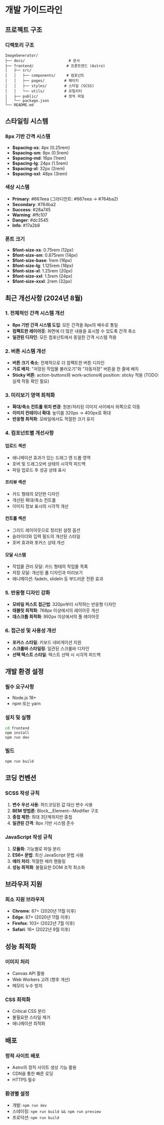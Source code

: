 # 개발 가이드라인

## 프로젝트 구조

### 디렉토리 구조
```
ImageGenerator/
├── docs/                    # 문서
├── frontend/               # 프론트엔드 (Astro)
│   ├── src/
│   │   ├── components/     # 컴포넌트
│   │   ├── pages/         # 페이지
│   │   ├── styles/        # 스타일 (SCSS)
│   │   └── utils/         # 유틸리티
│   ├── public/            # 정적 파일
│   └── package.json
└── README.md
```

## 스타일링 시스템

### 8px 기반 간격 시스템
- **$spacing-xs**: 4px (0.25rem)
- **$spacing-sm**: 8px (0.5rem) 
- **$spacing-md**: 16px (1rem)
- **$spacing-lg**: 24px (1.5rem)
- **$spacing-xl**: 32px (2rem)
- **$spacing-xxl**: 48px (3rem)

### 색상 시스템
- **Primary**: #667eea (그라디언트: #667eea → #764ba2)
- **Secondary**: #764ba2
- **Success**: #28a745
- **Warning**: #ffc107
- **Danger**: #dc3545
- **Info**: #17a2b8

### 폰트 크기
- **$font-size-xs**: 0.75rem (12px)
- **$font-size-sm**: 0.875rem (14px)
- **$font-size-base**: 1rem (16px)
- **$font-size-lg**: 1.125rem (18px)
- **$font-size-xl**: 1.25rem (20px)
- **$font-size-xxl**: 1.5rem (24px)
- **$font-size-xxxl**: 2rem (32px)

## 최근 개선사항 (2024년 8월)

### 1. 전체적인 간격 시스템 개선
- **8px 기반 간격 시스템 도입**: 모든 간격을 8px의 배수로 통일
- **컴팩트한 레이아웃**: 화면에 더 많은 내용을 표시할 수 있도록 간격 축소
- **일관된 디자인**: 모든 컴포넌트에서 동일한 간격 시스템 적용

### 2. 버튼 시스템 개선
- **버튼 크기 축소**: 전체적으로 더 컴팩트한 버튼 디자인
- **가로 배치**: "저장된 작업물 불러오기"와 "자동저장" 버튼을 한 줄에 배치
- **Sticky 버튼**: action-buttons와 work-actions에 position: sticky 적용 (TODO: 실제 작동 확인 필요)

### 3. 미리보기 영역 최적화
- **확대/축소 컨트롤 위치 변경**: 원본/처리된 이미지 사이에서 위쪽으로 이동
- **이미지 컨테이너 확대**: 높이를 320px → 400px로 확대
- **반응형 최적화**: 모바일에서도 적절한 크기 유지

### 4. 컴포넌트별 개선사항

#### 업로드 섹션
- 애니메이션 효과가 있는 드래그 앤 드롭 영역
- 호버 및 드래그오버 상태의 시각적 피드백
- 파일 업로드 후 성공 상태 표시

#### 프리뷰 섹션
- 카드 형태의 모던한 디자인
- 개선된 확대/축소 컨트롤
- 이미지 정보 표시의 시각적 개선

#### 컨트롤 섹션
- 그리드 레이아웃으로 정리된 설정 옵션
- 슬라이더와 입력 필드의 개선된 스타일
- 호버 효과와 포커스 상태 개선

#### 모달 시스템
- 작업물 관리 모달: 카드 형태의 작업물 목록
- 저장 모달: 개선된 폼 디자인과 미리보기
- 애니메이션: fadeIn, slideIn 등 부드러운 전환 효과

### 5. 반응형 디자인 강화
- **모바일 퍼스트 접근법**: 320px부터 시작하는 반응형 디자인
- **태블릿 최적화**: 768px 이상에서의 레이아웃 개선
- **데스크톱 최적화**: 992px 이상에서의 풀 레이아웃

### 6. 접근성 및 사용성 개선
- **포커스 스타일**: 키보드 네비게이션 지원
- **스크롤바 스타일링**: 일관된 스크롤바 디자인
- **선택 텍스트 스타일**: 텍스트 선택 시 시각적 피드백

## 개발 환경 설정

### 필수 요구사항
- Node.js 18+
- npm 또는 yarn

### 설치 및 실행
```bash
cd frontend
npm install
npm run dev
```

### 빌드
```bash
npm run build
```

## 코딩 컨벤션

### SCSS 작성 규칙
1. **변수 우선 사용**: 하드코딩된 값 대신 변수 사용
2. **BEM 방법론**: Block__Element--Modifier 구조
3. **중첩 제한**: 최대 3단계까지만 중첩
4. **일관된 간격**: 8px 기반 시스템 준수

### JavaScript 작성 규칙
1. **모듈화**: 기능별로 파일 분리
2. **ES6+ 문법**: 최신 JavaScript 문법 사용
3. **에러 처리**: 적절한 에러 핸들링
4. **성능 최적화**: 불필요한 DOM 조작 최소화

## 브라우저 지원

### 최소 지원 브라우저
- **Chrome**: 87+ (2020년 11월 이후)
- **Edge**: 87+ (2020년 11월 이후)
- **Firefox**: 103+ (2022년 7월 이후)
- **Safari**: 16+ (2022년 9월 이후)

## 성능 최적화

### 이미지 처리
- Canvas API 활용
- Web Workers 고려 (향후 개선)
- 메모리 누수 방지

### CSS 최적화
- Critical CSS 분리
- 불필요한 스타일 제거
- 애니메이션 최적화

## 배포

### 정적 사이트 배포
- Astro의 정적 사이트 생성 기능 활용
- CDN을 통한 빠른 로딩
- HTTPS 필수

### 환경별 설정
- 개발: `npm run dev`
- 스테이징: `npm run build && npm run preview`
- 프로덕션: `npm run build` 